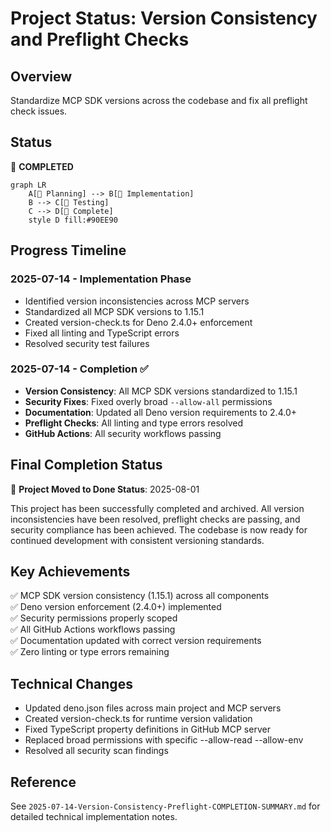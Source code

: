 # Project Status: Version Consistency and Preflight Checks

## Overview

Standardize MCP SDK versions across the codebase and fix all preflight check issues.

## Status

🍃 **COMPLETED**

```mermaid
graph LR
    A[🌱 Planning] --> B[🌿 Implementation]
    B --> C[🌳 Testing]
    C --> D[🍃 Complete]
    style D fill:#90EE90
```

## Progress Timeline

### 2025-07-14 - Implementation Phase

- Identified version inconsistencies across MCP servers
- Standardized all MCP SDK versions to 1.15.1
- Created version-check.ts for Deno 2.4.0+ enforcement
- Fixed all linting and TypeScript errors
- Resolved security test failures

### 2025-07-14 - Completion ✅

- **Version Consistency**: All MCP SDK versions standardized to 1.15.1
- **Security Fixes**: Fixed overly broad `--allow-all` permissions
- **Documentation**: Updated all Deno version requirements to 2.4.0+
- **Preflight Checks**: All linting and type errors resolved
- **GitHub Actions**: All security workflows passing

## Final Completion Status

🎉 **Project Moved to Done Status**: 2025-08-01

This project has been successfully completed and archived. All version inconsistencies have been resolved, preflight
checks are passing, and security compliance has been achieved. The codebase is now ready for continued development with
consistent versioning standards.

## Key Achievements

✅ MCP SDK version consistency (1.15.1) across all components\
✅ Deno version enforcement (2.4.0+) implemented\
✅ Security permissions properly scoped\
✅ All GitHub Actions workflows passing\
✅ Documentation updated with correct version requirements\
✅ Zero linting or type errors remaining

## Technical Changes

- Updated deno.json files across main project and MCP servers
- Created version-check.ts for runtime version validation
- Fixed TypeScript property definitions in GitHub MCP server
- Replaced broad permissions with specific --allow-read --allow-env
- Resolved all security scan findings

## Reference

See `2025-07-14-Version-Consistency-Preflight-COMPLETION-SUMMARY.md` for detailed technical implementation notes.
